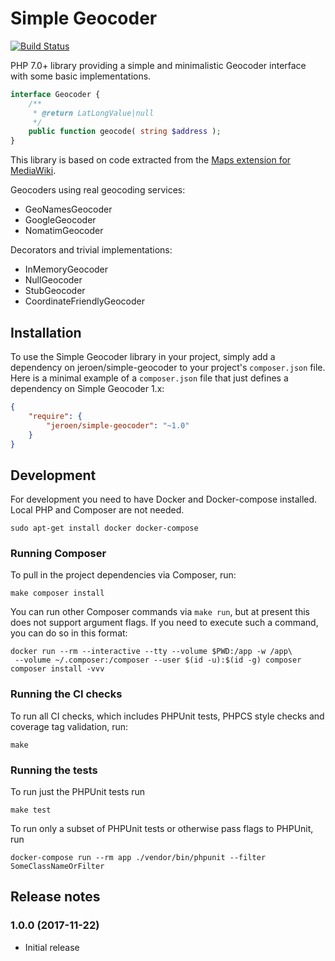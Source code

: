 # Simple Geocoder

[![Build Status](https://travis-ci.org/JeroenDeDauw/SimpleGeocoder.svg?branch=master)](https://travis-ci.org/JeroenDeDauw/SimpleGeocoder)

PHP 7.0+ library providing a simple and minimalistic Geocoder interface with some basic implementations.

```php
interface Geocoder {
	/**
	 * @return LatLongValue|null
	 */
	public function geocode( string $address );
}
```

This library is based on code extracted from the [Maps extension for MediaWiki](https://github.com/JeroenDeDauw/Maps).

Geocoders using real geocoding services:

* GeoNamesGeocoder
* GoogleGeocoder
* NomatimGeocoder

Decorators and trivial implementations:

* InMemoryGeocoder
* NullGeocoder
* StubGeocoder
* CoordinateFriendlyGeocoder

## Installation

To use the Simple Geocoder library in your project, simply add a dependency on jeroen/simple-geocoder
to your project's `composer.json` file. Here is a minimal example of a `composer.json`
file that just defines a dependency on Simple Geocoder 1.x:

```json
{
    "require": {
        "jeroen/simple-geocoder": "~1.0"
    }
}
```

## Development

For development you need to have Docker and Docker-compose installed. Local PHP and Composer are not needed.

    sudo apt-get install docker docker-compose

### Running Composer

To pull in the project dependencies via Composer, run:

    make composer install

You can run other Composer commands via `make run`, but at present this does not support argument flags.
If you need to execute such a command, you can do so in this format:

    docker run --rm --interactive --tty --volume $PWD:/app -w /app\
     --volume ~/.composer:/composer --user $(id -u):$(id -g) composer composer install -vvv

### Running the CI checks

To run all CI checks, which includes PHPUnit tests, PHPCS style checks and coverage tag validation, run:

    make
    
### Running the tests

To run just the PHPUnit tests run

    make test

To run only a subset of PHPUnit tests or otherwise pass flags to PHPUnit, run

    docker-compose run --rm app ./vendor/bin/phpunit --filter SomeClassNameOrFilter

## Release notes

### 1.0.0 (2017-11-22)

* Initial release